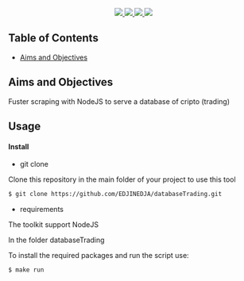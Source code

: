 <p align="center">
    <a href="https://github.com/EDJINEDJA//databaseTrading/blob/main/LICENSE" alt="Licence">
        <img src="https://img.shields.io/badge/license-MIT-yellow.svg" />
    </a>
    <a href="https://github.com/EDJINEDJA//databaseTrading/commits/main" alt="Commits">
        <img src="https://img.shields.io/github/last-commit/EDJINEDJA/databaseTrading/main" />
    </a>
    <a href="https://github.com/EDJINEDJA/databaseTrading" alt="Activity">
        <img src="https://img.shields.io/badge/contributions-welcome-orange.svg" />
    </a>
    <a href="http://matthaythornthwaite.pythonanywhere.com/" alt="Web Status">
        <img src="https://img.shields.io/website?down_color=red&down_message=down&up_color=success&up_message=up&url=http%3A%2F%2Fmatthaythornthwaite.pythonanywhere.com%2F" />
    </a>
</p>


## Table of Contents

<!--ts-->
* [Aims and Objectives](#Aims-and-Objectives)
<!--te-->

## Aims and Objectives

Fuster scraping with NodeJS to serve a database of cripto (trading)


## Usage
#### Install
- git clone 

Clone this repository in the main folder of your project to use this tool
```bash
$ git clone https://github.com/EDJINEDJA/databaseTrading.git
```
- requirements

The toolkit support NodeJS

In the folder databaseTrading

To install the required packages and run the script use:

```bash
$ make run
```
